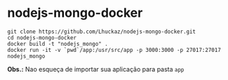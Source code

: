 # nodejs-mongo-docker

    git clone https://github.com/Lhuckaz/nodejs-mongo-docker.git
    cd nodejs-mongo-docker
    docker build -t "nodejs_mongo" .
    docker run -it -v `pwd`/app:/usr/src/app -p 3000:3000 -p 27017:27017 nodejs_mongo
    
**Obs.:** Nao esqueça de importar sua aplicação para pasta `app`
